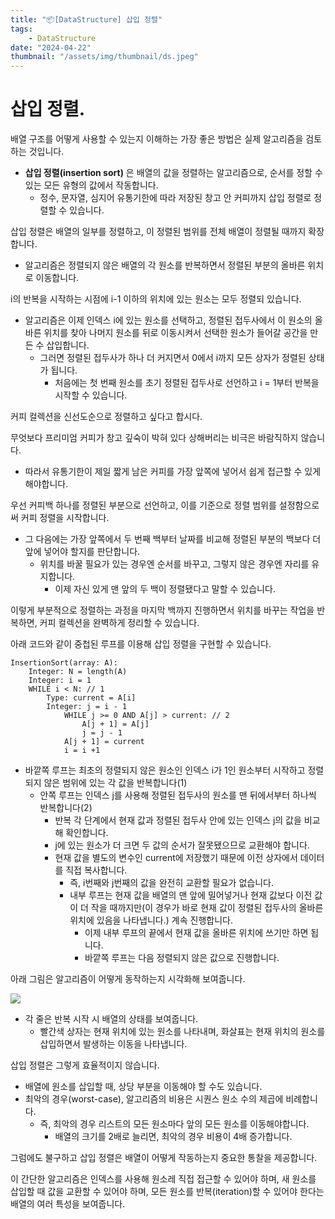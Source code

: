 ```yaml
---
title: "📦[DataStructure] 삽입 정렬"
tags:
    - DataStructure
date: "2024-04-22"
thumbnail: "/assets/img/thumbnail/ds.jpeg"
---
```


# 삽입 정렬.
배열 구조를 어떻게 사용할 수 있는지 이해하는 가장 좋은 방법은 실제 알고리즘을 검토하는 것입니다.
- **삽입 정렬(insertion sort)** 은 배열의 값을 정렬하는 알고리즘으로, 순서를 정할 수 있는 모든 유형의 값에서 작동합니다.
    - 정수, 문자열, 심지어 유통기한에 따라 저장된 창고 안 커피까지 삽입 정렬로 정렬할 수 있습니다.

삽입 정렬은 배열의 일부를 정렬하고, 이 정렬된 범위를 전체 배열이 정렬될 때까지 확장합니다.
- 알고리즘은 정렬되지 않은 배열의 각 원소를 반복하면서 정렬된 부분의 올바른 위치로 이동합니다.

i의 반복을 시작하는 시점에 i-1 이하의 위치에 있는 원소는 모두 정렬되 있습니다.
- 알고리즘은 이제 인덱스 i에 있는 원소를 선택하고, 정렬된 접두사에서 이 원소의 올바른 위치를 찾아 나머지 원소를 뒤로 이동시켜서 선택한 원소가 들어갈 공간을 만든 수 삽입합니다.
    - 그러면 정렬된 접두사가 하나 더 커지면서 0에서 i까지 모든 상자가 정렬된 상태가 됩니다.
        - 처음에는 첫 번째 원소를 초기 정렬된 접두사로 선언하고 i = 1부터 반복을 시작할 수 있습니다.

커피 컬렉션을 신선도순으로 정렬하고 싶다고 합시다.

무엇보다 프리미엄 커피가 창고 깊숙이 박혀 있다 상해버리는 비극은 바람직하지 않습니다.
- 따라서 유통기한이 제일 짧게 남은 커피를 가장 앞쪽에 넣어서 쉽게 접근할 수 있게 해야합니다.

우선 커피백 하나를 정렬된 부분으로 선언하고, 이를 기준으로 정렬 범위를 설정함으로써 커피 정렬을 시작합니다.
- 그 다음에는 가장 앞쪽에서 두 번째 백부터 날짜를 비교해 정렬된 부분의 백보다 더 앞에 넣어야 할지를 판단합니다.
    - 위치를 바꿀 필요가 있는 경우엔 순서를 바꾸고, 그렇지 않은 경우엔 자리를 유지합니다.
        - 이제 자신 있게 맨 앞의 두 백이 정렬됐다고 말할 수 있습니다.

이렇게 부분적으로 정렬하는 과정을 마지막 백까지 진행하면서 위치를 바꾸는 작업을 반복하면, 커피 컬렉션을 완벽하게 정리할 수 있습니다.

아래 코드와 같이 중첩된 루프를 이용해 삽입 정렬을 구현할 수 있습니다.

```
InsertionSort(array: A):
    Integer: N = length(A)
    Integer: i = 1
    WHILE i < N: // 1
        Type: current = A[i]
        Integer: j = i - 1
            WHILE j >= 0 AND A[j] > current: // 2
                A[j + 1] = A[j]
                j = j - 1
            A[j + 1] = current
            i = i +1
```

- 바깥쪽 루프는 최초의 정렬되지 않은 원소인 인덱스 i가 1인 원소부터 시작하고 정렬되지 않은 범위에 있는 각 값을 반복합니다(1)
    - 안쪽 루프는 인덱스 j를 사용해 정렬된 접두사의 원소를 맨 뒤에서부터 하나씩 반복합니다(2)
        - 반복 각 단계에서 현재 값과 정렬된 접두사 안에 있는 인덱스 j의 값을 비교해 확인합니다.
        - j에 있는 원소가 더 크면 두 값의 순서가 잘못됐으므로 교환해야 합니다.
        - 현재 값을 별도의 변수인 current에 저장했기 때문에 이전 상자에서 데이터를 직접 복사합니다.
            - 즉, i번째와 j번째의 값을 완전히 교환할 필요가 없습니다.
            - 내부 루프는 현재 값을 배열의 맨 앞에 밀어넣거나 현재 값보다 이전 값이 더 작을 때까지만(이 경우가 바로 현재 값이 정렬된 접두사의 올바른 위치에 있음을 나타냅니다.) 계속 진행합니다.
                - 이제 내부 루프의 끝에서 현재 값을 올바른 위치에 쓰기만 하면 됩니다.
                - 바깥쪽 루프는 다음 정렬되지 않은 값으로 진행합니다.

아래 그림은 알고리즘이 어떻게 동작하는지 시각화해 보여줍니다.

<img src = "https://github.com/devKobe24/images/blob/main/%E1%84%89%E1%85%B5%E1%84%80%E1%85%A1%E1%86%A8%E1%84%92%E1%85%AA%E1%84%92%E1%85%A1%E1%86%AB%E1%84%89%E1%85%A1%E1%86%B8%E1%84%8B%E1%85%B5%E1%86%B8%E1%84%8C%E1%85%A5%E1%86%BC%E1%84%85%E1%85%A7%E1%86%AF%E1%84%8B%E1%85%A1%E1%86%AF%E1%84%80%E1%85%A9%E1%84%85%E1%85%B5%E1%84%8C%E1%85%B3%E1%86%B7.png?raw=true">

- 각 줄은 반복 시작 시 배열의 상태를 보여줍니다.
    - 빨간색 상자는 현재 위치에 있는 원소를 나타내며, 화살표는 현재 위치의 원소를 삽입하면서 발생하는 이동을 나타냅니다.

삽입 정렬은 그렇게 효율적이지 않습니다.
- 배열에 원소를 삽입할 때, 상당 부분을 이동해야 할 수도 있습니다.
- 최악의 경우(worst-case), 알고리즘의 비용은 시퀀스 원소 수의 제곱에 비례합니다.
    - 즉, 최악의 경우 리스트의 모든 원소마다 앞의 모든 원소를 이동해야합니다.
        - 배열의 크기를 2배로 늘리면, 최악의 경우 비용이 4배 증가합니다.

그럼에도 불구하고 삽입 정렬은 배열이 어떻게 작동하는지 중요한 통찰을 제공합니다.

이 간단한 알고리즘은 인덱스를 사용해 원소레 직접 접근할 수 있어야 하며, 새 원소를 삽입할 때 값을 교환할 수 있어야 하며, 모든 원소를 반복(iteration)할 수 있어야 한다는 배열의 여러 특성을 보여줍니다. 

